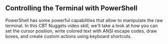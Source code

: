 ## Controlling the Terminal with PowerShell

PowerShell has some powerful capabilities that allow to manipulate the raw terminal. 
In this CBT Nuggets video skill, we'll take a look at how you can set the cursor position, write colored text with ANSI escape codes, draw boxes, and create custom actions using keyboard shortcuts.
